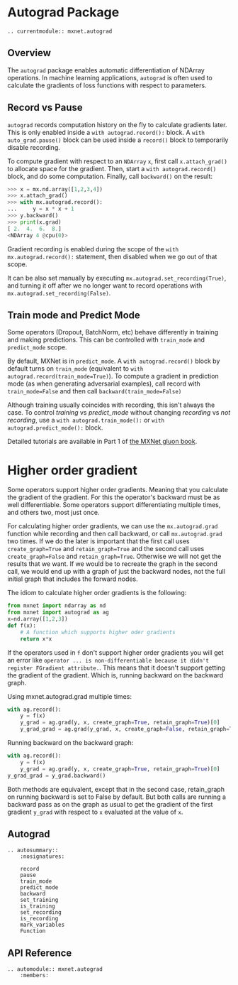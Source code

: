 <!--- Licensed to the Apache Software Foundation (ASF) under one -->
<!--- or more contributor license agreements.  See the NOTICE file -->
<!--- distributed with this work for additional information -->
<!--- regarding copyright ownership.  The ASF licenses this file -->
<!--- to you under the Apache License, Version 2.0 (the -->
<!--- "License"); you may not use this file except in compliance -->
<!--- with the License.  You may obtain a copy of the License at -->

<!---   http://www.apache.org/licenses/LICENSE-2.0 -->

<!--- Unless required by applicable law or agreed to in writing, -->
<!--- software distributed under the License is distributed on an -->
<!--- "AS IS" BASIS, WITHOUT WARRANTIES OR CONDITIONS OF ANY -->
<!--- KIND, either express or implied.  See the License for the -->
<!--- specific language governing permissions and limitations -->
<!--- under the License. -->

# Autograd Package

```eval_rst
.. currentmodule:: mxnet.autograd
```

## Overview

The `autograd` package enables automatic
differentiation of NDArray operations.
In machine learning applications,
`autograd` is often used to calculate the gradients
of loss functions with respect to parameters.


## Record vs Pause

`autograd` records computation history on the fly to calculate gradients later.
This is only enabled inside a `with autograd.record():` block.
A `with auto_grad.pause()` block can be used inside a `record()` block
to temporarily disable recording.

To compute gradient with respect to an `NDArray` `x`, first call `x.attach_grad()`
to allocate space for the gradient. Then, start a `with autograd.record()` block,
and do some computation. Finally, call `backward()` on the result:

```python
>>> x = mx.nd.array([1,2,3,4])
>>> x.attach_grad()
>>> with mx.autograd.record():
...     y = x * x + 1
>>> y.backward()
>>> print(x.grad)
[ 2.  4.  6.  8.]
<NDArray 4 @cpu(0)>
```

Gradient recording is enabled during the scope of the `with mx.autograd.record():` statement, then
disabled when we go out of that scope.

It can be also set manually by executing `mx.autograd.set_recording(True)`, and turning it off after
we no longer want to record operations with `mx.autograd.set_recording(False)`.


## Train mode and Predict Mode

Some operators (Dropout, BatchNorm, etc) behave differently in
training and making predictions.
This can be controlled with `train_mode` and `predict_mode` scope.

By default, MXNet is in `predict_mode`.
A `with autograd.record()` block by default turns on `train_mode`
(equivalent to ``with autograd.record(train_mode=True)``).
To compute a gradient in prediction mode (as when generating adversarial examples),
call record with `train_mode=False` and then call `backward(train_mode=False)`

Although training usually coincides with recording,
this isn't always the case.
To control *training* vs *predict_mode* without changing
*recording* vs *not recording*,
use a `with autograd.train_mode():`
or `with autograd.predict_mode():` block.

Detailed tutorials are available in Part 1 of
[the MXNet gluon book](http://gluon.mxnet.io/).


# Higher order gradient

Some operators support higher order gradients. Meaning that you calculate the gradient of the
gradient. For this the operator's backward must be as well differentiable. Some operators support
differentiating multiple times, and others two, most just once.

For calculating higher order gradients, we can use the `mx.autograd.grad` function while recording
and then call backward, or call `mx.autograd.grad` two times. If we do the later is important that
the first call uses `create_graph=True` and `retain_graph=True` and the second call uses
`create_graph=False` and `retain_graph=True`. Otherwise we will not get the results that we want. If
we would be to recreate the graph in the second call, we would end up with a graph of just the
backward nodes, not the full initial graph that includes the forward nodes.

The idiom to calculate higher order gradients is the following:

```python
from mxnet import ndarray as nd
from mxnet import autograd as ag
x=nd.array([1,2,3])
def f(x):
    # A function which supports higher oder gradients
    return x*x
```

If the operators used in `f` don't support higher order gradients you will get an error like
`operator ... is non-differentiable because it didn't register FGradient attribute.`. This means
that it doesn't support getting the gradient of the gradient. Which is, running backward on
the backward graph.

Using mxnet.autograd.grad multiple times:

```python
with ag.record():
    y = f(x)
    y_grad = ag.grad(y, x, create_graph=True, retain_graph=True)[0]
    y_grad_grad = ag.grad(y_grad, x, create_graph=False, retain_graph=True)[0]
```

Running backward on the backward graph:

```python
with ag.record():
    y = f(x)
    y_grad = ag.grad(y, x, create_graph=True, retain_graph=True)[0]
y_grad_grad = y_grad.backward()
```

Both methods are equivalent, except that in the second case, retain_graph on running backward is set
to False by default. But both calls are running a backward pass as on the graph as usual to get the
gradient of the first gradient `y_grad` with respect to `x` evaluated at the value of `x`.



<script type="text/javascript" src='../../../_static/js/auto_module_index.js'></script>

## Autograd

```eval_rst
.. autosummary::
    :nosignatures:

    record
    pause
    train_mode
    predict_mode
    backward
    set_training
    is_training
    set_recording
    is_recording
    mark_variables
    Function
```

## API Reference

<script type="text/javascript" src='../../../_static/js/auto_module_index.js'></script>

```eval_rst
.. automodule:: mxnet.autograd
    :members:
```

<script>auto_index("api-reference");</script>
